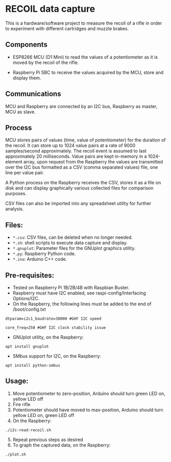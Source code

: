 # RECOIL data capture
This is a hardware/software project to measure the recoil of a rifle in order to experiment with different 
cartridges and muzzle brakes.

## Components

- ESP8266 MCU (D1 Mini) to read the values of a potentiometer as it is moved by the recoil of the rifle.

- Raspberry Pi SBC to receive the values acquired by the MCU, store and display them.

## Communications
MCU and Raspberry are connected by an I2C bus, Raspberry as master, MCU as slave.

## Process
MCU stores pairs of values (time, value of potentiometer) for the duration of the recoil. It can store up to 
1024 value pairs at a rate of 9000 samples/second approximately. The recoil event is assumed to last approximately 20 milliseconds.
Value pairs are kept in-memory in a 1024-element array, upon request from the Raspberry the values are transmitted 
over the I2C bus formatted as a CSV (comma separated values) file, one line per value pair.

A Python process on the Raspberry receives the CSV, stores it as a file on disk and can display graphically 
various collected files for comparison purposes.

CSV files can also be imported into any spreadsheet utility for further analysis.

## Files:

- `*.csv`: CSV files, can be deleted when no longer needed.
- `*.sh`: shell scripts to execute data capture and display.
- `*.gnuplot`: Parameter files for the GNUplot graphics utility.
- `*.py`: Raspberry Python code.
- `*.ino`: Arduino C++ code.

## Pre-requisites:
- Tested on Raspberry Pi 1B/2B/4B with Raspbian Buster.
- Raspberry must have I2C enabled, see raspi-config/Interfacing Options/I2C.
- On the Raspberry, the following lines must be added to the end of /boot/config.txt

`dtparam=i2c1_baudrate=30000 #GHF I2C speed`

`core_freq=250 #GHF I2C clock stability issue`

- GNUplot utility, on the Raspberry:

`
	apt install gnuplot
`
- SMbus support for I2C, on the Raspberry:

`
	apt install python-smbus
`

## Usage:
1. Move potentiometer to zero-position, Arduino should turn green LED on, yellow LED off
2. Fire rifle
3. Potentiometer should have moved to max-position, Arduino should turn yellow LED on, green LED off
4. On the Raspberry:

`
	./i2c-read-recoil.sh
`

5. Repeat previous steps as desired
6. To graph the captured data, on the Raspberry:

`
	./plot.sh
`

